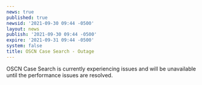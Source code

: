 ```yaml
---
news: true
published: true
newsid: '2021-09-30 09:44 -0500'
layout: news
publish: '2021-09-30 09:44 -0500'
expire: '2021-09-31 09:44 -0500'
system: false
title: OSCN Case Search - Outage
---
```

OSCN Case Search is currently experiencing issues and will be unavailable until the performance issues are resolved. 
